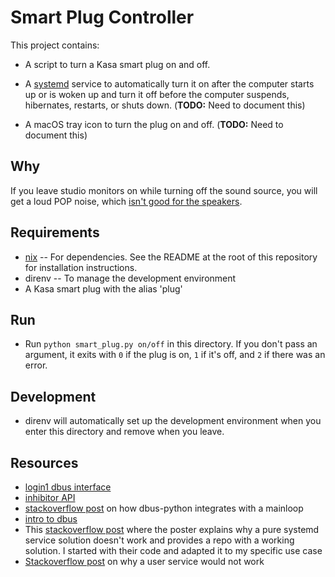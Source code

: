 # Smart Plug Controller

This project contains:

- A script to turn a Kasa smart plug on and off.

- A [systemd](https://systemd.io/) service to automatically turn it on after the
  computer starts up or is woken up and turn it off before the computer
  suspends, hibernates, restarts, or shuts down. (**TODO:** Need to document
  this)

- A macOS tray icon to turn the plug on and off. (**TODO:** Need to document
  this)

## Why

If you leave studio monitors on while turning off the sound source, you will get
a loud POP noise, which
[isn't good for the speakers](https://www.sweetwater.com/insync/power-power-off-sequence/).

## Requirements

- [nix](https://nixos.org/) -- For dependencies. See the README at the root of
  this repository for installation instructions.
- direnv -- To manage the development environment
- A Kasa smart plug with the alias 'plug'

## Run

- Run `python smart_plug.py on/off` in this directory. If you don't pass an
  argument, it exits with `0` if the plug is on, `1` if it's off, and `2` if
  there was an error.

## Development

- direnv will automatically set up the development environment when you enter
  this directory and remove when you leave.

## Resources

- [login1 dbus interface](https://www.freedesktop.org/software/systemd/man/org.freedesktop.login1.html)
- [inhibitor API](https://www.freedesktop.org/wiki/Software/systemd/inhibit/)
- [stackoverflow post](https://stackoverflow.com/questions/33428804/role-of-mainloops-event-loops-in-dbus-service)
  on how dbus-python integrates with a mainloop
- [intro to dbus](https://www.freedesktop.org/wiki/IntroductionToDBus/)
- This
  [stackoverflow post](https://unix.stackexchange.com/questions/337853/how-can-i-trigger-a-systemd-unit-on-suspend-before-networking-is-shut-down)
  where the poster explains why a pure systemd service solution doesn't work and
  provides a repo with a working solution. I started with their code and adapted
  it to my specific use case
- [Stackoverflow post](https://unix.stackexchange.com/questions/152039/how-to-run-a-user-script-after-systemd-wakeup)
  on why a user service would not work
